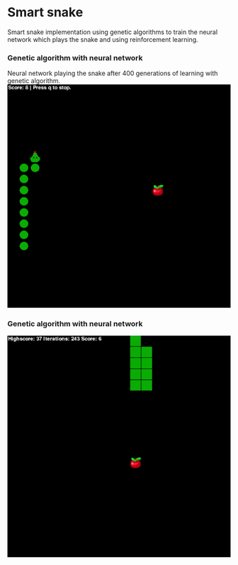 # Smart snake
Smart snake implementation using genetic algorithms to train the neural network which plays the snake and using reinforcement learning.

### Genetic algorithm with neural network 
Neural network playing the snake after 400 generations of learning with genetic algorithm.
![](https://github.com/anzemur/smart-snake/blob/master/videos/neural_ga.gif)

### Genetic algorithm with neural network 
![](https://github.com/anzemur/smart-snake/blob/master/videos/reinfocement_learning.gif)
